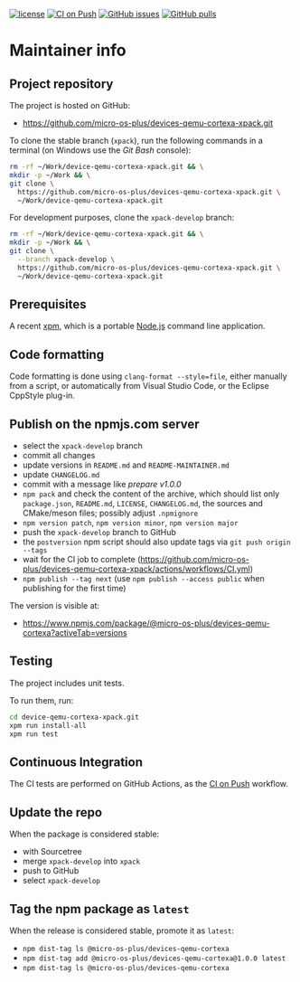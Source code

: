 [![license](https://img.shields.io/github/license/micro-os-plus/devices-qemu-cortexa-xpack)](https://github.com/micro-os-plus/devices-qemu-cortexa-xpack/blob/xpack/LICENSE)
[![CI on Push](https://github.com/micro-os-plus/devices-qemu-cortexa-xpack/workflows/CI%20on%20Push/badge.svg)](https://github.com/micro-os-plus/devices-qemu-cortexa-xpack/actions?query=workflow%3A%22CI+on+Push%22)
[![GitHub issues](https://img.shields.io/github/issues/micro-os-plus/devices-qemu-cortexa-xpack.svg)](https://github.com/micro-os-plus/devices-qemu-cortexa-xpack/issues/)
[![GitHub pulls](https://img.shields.io/github/issues-pr/micro-os-plus/devices-qemu-cortexa-xpack.svg)](https://github.com/micro-os-plus/devices-qemu-cortexa-xpack/pulls)

# Maintainer info

## Project repository

The project is hosted on GitHub:

- <https://github.com/micro-os-plus/devices-qemu-cortexa-xpack.git>

To clone the stable branch (`xpack`), run the following commands in a
terminal (on Windows use the _Git Bash_ console):

```sh
rm -rf ~/Work/device-qemu-cortexa-xpack.git && \
mkdir -p ~/Work && \
git clone \
  https://github.com/micro-os-plus/devices-qemu-cortexa-xpack.git \
  ~/Work/device-qemu-cortexa-xpack.git
```

For development purposes, clone the `xpack-develop` branch:

```sh
rm -rf ~/Work/device-qemu-cortexa-xpack.git && \
mkdir -p ~/Work && \
git clone \
  --branch xpack-develop \
  https://github.com/micro-os-plus/devices-qemu-cortexa-xpack.git \
  ~/Work/device-qemu-cortexa-xpack.git
```

## Prerequisites

A recent [xpm](https://xpack.github.io/xpm/), which is a portable
[Node.js](https://nodejs.org/) command line application.

## Code formatting

Code formatting is done using `clang-format --style=file`, either manually
from a script, or automatically from Visual Studio Code, or the Eclipse
CppStyle plug-in.

## Publish on the npmjs.com server

- select the `xpack-develop` branch
- commit all changes
- update versions in `README.md` and `README-MAINTAINER.md`
- update `CHANGELOG.md`
- commit with a message like _prepare v1.0.0_
- `npm pack` and check the content of the archive, which should list
  only `package.json`, `README.md`, `LICENSE`, `CHANGELOG.md`,
  the sources and CMake/meson files;
  possibly adjust `.npmignore`
- `npm version patch`, `npm version minor`, `npm version major`
- push the `xpack-develop` branch to GitHub
- the `postversion` npm script should also update tags via `git push origin --tags`
- wait for the CI job to complete
  (<https://github.com/micro-os-plus/devices-qemu-cortexa-xpack/actions/workflows/CI.yml>)
- `npm publish --tag next` (use `npm publish --access public` when
  publishing for the first time)

The version is visible at:

- <https://www.npmjs.com/package/@micro-os-plus/devices-qemu-cortexa?activeTab=versions>

## Testing

The project includes unit tests.

To run them, run:

```sh
cd device-qemu-cortexa-xpack.git
xpm run install-all
xpm run test
```

## Continuous Integration

The CI tests are performed on GitHub Actions, as the
[CI on Push](https://github.com/micro-os-plus/devices-qemu-cortexa-xpack/actions?query=workflow%3A%22CI+on+Push%22)
workflow.

## Update the repo

When the package is considered stable:

- with Sourcetree
- merge `xpack-develop` into `xpack`
- push to GitHub
- select `xpack-develop`

## Tag the npm package as `latest`

When the release is considered stable, promote it as `latest`:

- `npm dist-tag ls @micro-os-plus/devices-qemu-cortexa`
- `npm dist-tag add @micro-os-plus/devices-qemu-cortexa@1.0.0 latest`
- `npm dist-tag ls @micro-os-plus/devices-qemu-cortexa`
